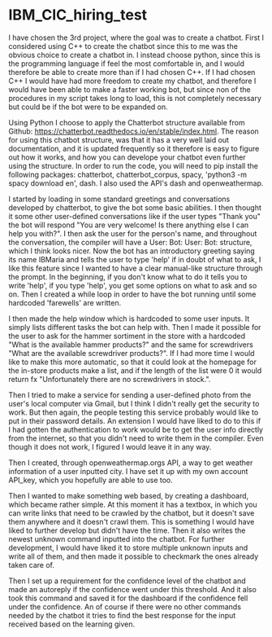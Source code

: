 # IBM_CIC_hiring_test

I have chosen the 3rd project, where the goal was to create a chatbot. First I considered using C++ to create the chatbot since this to me was the obvious choice to create a chatbot in. I instead choose python, since this is the programming language if feel the most comfortable in, and I would therefore be able to create more than if I had chosen C++. If I had chosen C++ I would have had more freedom to create my chatbot, and therefore I would have been able to make a faster working bot, but since non of the procedures in my script takes long to load, this is not completely necessary but could be if the bot were to be expanded on.

Using Python I choose to apply the Chatterbot structure available from Github: https://chatterbot.readthedocs.io/en/stable/index.html. The reason for using this chatbot structure, was that it has a very well laid out documentation, and it is updated frequently so it therefore is easy to figure out how it works, and how you can develope your chatbot even further using the structure. In order to run the code, you will need to pip install the following packages: chatterbot, chatterbot_corpus, spacy, 'python3 -m spacy download en', dash. I also used the API's dash and openweathermap.

I started by loading in some standard greetings and conversations developed by chatterbot, to give the bot some basic abilities. I then thought it some other user-defined conversations like if the user types "Thank you" the bot will respond "You are very welcome! Is there anything else I can help you with?". I then ask the user for the person's name, and throughout the conversation, the compiler will have a User: Bot: User: Bot: structure, which I think looks nicer. Now the bot has an introductory greeting saying its name IBMaria and tells the user to type 'help' if in doubt of what to ask, I like this feature since I wanted to have a clear manual-like structure through the prompt. In the beginning, if you don't know what to do it tells you to write 'help', if you type 'help', you get some options on what to ask and so on. Then I created a while loop in order to have the bot running until some hardcoded 'farewells' are written. 

I then made the help window which is hardcoded to some user inputs. It simply lists different tasks the bot can help with. Then I made it possible for the user to ask for the hammer sortiment in the store with a hardcoded "What is the available hammer products?" and the same for screwdrivers "What are the available screwdriver products?". If I had more time I would like to make this more automatic, so that it could look at the homepage for the in-store products make a list, and if the length of the list were 0 it would return fx "Unfortunately there are no screwdrivers in stock.".

Then I tried to make a service for sending a user-defined photo from the user's local computer via Gmail, but I think I didn't really get the security to work. But then again, the people testing this service probably would like to put in their password details. An extension I would have liked to do to this if I had gotten the authentication to work would be to get the user info directly from the internet, so that you didn't need to write them in the compiler. Even though it does not work, I figured I would leave it in any way.

Then I created, through openweathermap.orgs API, a way to get weather information of a user inputted city. I have set it up with my own account API_key, which you hopefully are able to use too. 

Then I wanted to make something web based, by creating a dashboard, which became rather simple. At this moment it has a textbox, in which you can write links that need to be crawled by the chatbot, but it doesn't save them anywhere and it doesn't crawl them. This is something I would have liked to further develop but didn't have the time. Then it also writes the newest unknown command inputted into the chatbot. For further development, I would have liked it to store multiple unknown inputs and write all of them, and then made it possible to checkmark the ones already taken care of.

Then I set up a requirement for the confidence level of the chatbot and made an autoreply if the confidence went under this threshold. And it also took this command and saved it for the dashboard if the confidence fell under the confidence. An of course if there were no other commands needed by the chatbot it tries to find the best response for the input received based on the learning given.
